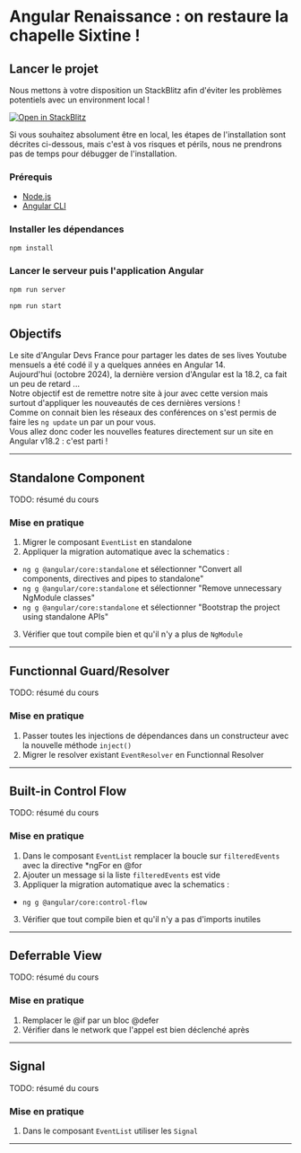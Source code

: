 # Angular Renaissance : on restaure la chapelle Sixtine !

## Lancer le projet

Nous mettons à votre disposition un StackBlitz afin d'éviter les problèmes potentiels avec un environment local !

<a href="https://stackblitz.com/fork/github/angular-devs-france/workshop-migration" target="_blank">
  <img alt="Open in StackBlitz" src="https://developer.stackblitz.com/img/open_in_stackblitz.svg" />
</a>  

Si vous souhaitez absolument être en local, les étapes de l'installation sont décrites ci-dessous, mais c'est à vos risques et périls, nous ne prendrons pas de temps pour débugger de l'installation. 

### Prérequis

- [Node.js](https://nodejs.org/en/download/)
- [Angular CLI](https://angular.io/cli)

### Installer les dépendances
```bash
npm install
```

### Lancer le serveur puis l'application Angular
```bash
npm run server
```

```bash
npm run start
```

## Objectifs

Le site d'Angular Devs France pour partager les dates de ses lives Youtube mensuels a été codé il y a quelques années en Angular 14.  
Aujourd'hui (octobre 2024), la dernière version d'Angular est la 18.2, ca fait un peu de retard ...  
Notre objectif est de remettre notre site à jour avec cette version mais surtout d'appliquer les nouveautés de ces dernières versions !  
Comme on connait bien les réseaux des conférences on s'est permis de faire les `ng update` un par un pour vous.  
Vous allez donc coder les nouvelles features directement sur un site en Angular v18.2 : c'est parti !

---

## Standalone Component 

TODO: résumé du cours 

### Mise en pratique

1. Migrer le composant `EventList` en standalone
2. Appliquer la migration automatique avec la schematics : 
- `ng g @angular/core:standalone` et sélectionner "Convert all components, directives and pipes to standalone"
- `ng g @angular/core:standalone` et sélectionner "Remove unnecessary NgModule classes"
- `ng g @angular/core:standalone` et sélectionner "Bootstrap the project using standalone APIs"
3. Vérifier que tout compile bien et qu'il n'y a plus de `NgModule`

---

## Functionnal Guard/Resolver

TODO: résumé du cours 

### Mise en pratique

1. Passer toutes les injections de dépendances dans un constructeur avec la nouvelle méthode `inject()`
2. Migrer le resolver existant `EventResolver` en Functionnal Resolver 

---

## Built-in Control Flow

TODO: résumé du cours 

### Mise en pratique

1. Dans le composant `EventList` remplacer la boucle sur `filteredEvents` avec la directive *ngFor en @for
2. Ajouter un message si la liste `filteredEvents` est vide 
3. Appliquer la migration automatique avec la schematics : 
- `ng g @angular/core:control-flow` 
3. Vérifier que tout compile bien et qu'il n'y a pas d'imports inutiles

---

## Deferrable View

TODO: résumé du cours 

### Mise en pratique

1. Remplacer le @if par un bloc @defer
2. Vérifier dans le network que l'appel est bien déclenché après

---

## Signal

TODO: résumé du cours 

### Mise en pratique

1. Dans le composant `EventList` utiliser les `Signal`

---
